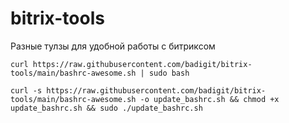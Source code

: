 # bitrix-tools
Разные тулзы для удобной работы с битриксом

`curl https://raw.githubusercontent.com/badigit/bitrix-tools/main/bashrc-awesome.sh | sudo bash`

`curl -s https://raw.githubusercontent.com/badigit/bitrix-tools/main/bashrc-awesome.sh -o update_bashrc.sh && chmod +x update_bashrc.sh && sudo ./update_bashrc.sh`

